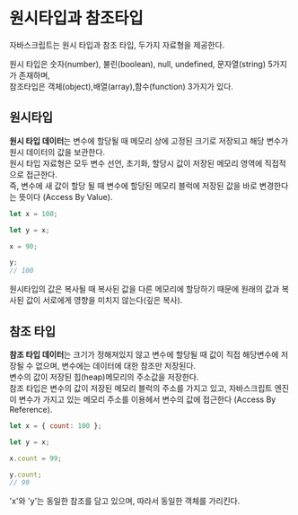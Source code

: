 # 원시타입과 참조타입

자바스크립트는 원시 타입과 참조 타입, 두가지 자료형을 제공한다.

원시 타입은 숫자(number), 불린(boolean), null, undefined, 문자열(string) 5가지가 존재하며,  
참조타입은 객체(object),배열(array),함수(function) 3가지가 있다.

## 원시타입

<b>원시 타입 데이터</b>는 변수에 할당될 때 메모리 상에 고정된 크기로 저장되고 해당 변수가 원시 데이터의 값을 보관한다.  
원시 타입 자료형은 모두 변수 선언, 초기화, 할당시 값이 저장된 메모리 영역에 직접적으로 접근한다.  
 즉, 변수에 새 값이 할당 될 때 변수에 할당된 메모리 블럭에 저장된 값을 바로 변경한다는 뜻이다 (Access By Value).

```js
let x = 100;

let y = x;

x = 90;

y;
// 100
```

원시타입의 값은 복사될 때 복사된 값을 다른 메모리에 할당하기 때문에 원래의 값과 복사된 값이 서로에게 영향을 미치지 않는다(깊은 복사).

## 참조 타입

<b>참조 타입 데이터</b>는 크기가 정해져있지 않고 변수에 할당될 때 값이 직접 해당변수에 저장될 수 없으며, 변수에는 데이터에 대한 참조만 저장된다.  
변수의 값이 저장된 힙(heap)메모리의 주소값을 저장한다.  
참조 타입은 변수의 값이 저장된 메모리 블럭의 주소를 가지고 있고, 자바스크립트 엔진이 변수가 가지고 있는 메모리 주소를 이용헤서 변수의 값에 접근한다 (Access By Reference).

```js
let x = { count: 100 };

let y = x;

x.count = 99;

y.count;
// 99
```

'x'와 'y'는 동일한 참조를 담고 있으며, 따라서 동일한 객체를 가리킨다.

